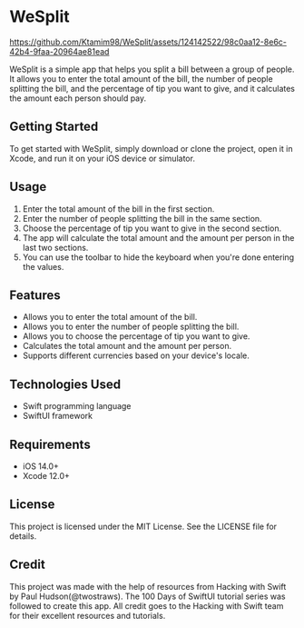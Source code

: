 # WeSplit


https://github.com/Ktamim98/WeSplit/assets/124142522/98c0aa12-8e6c-42b4-9faa-20964ae81ead

WeSplit is a simple app that helps you split a bill between a group of people. It allows you to enter the total amount of the bill, the number of people splitting the bill, and the percentage of tip you want to give, and it calculates the amount each person should pay.

## Getting Started

To get started with WeSplit, simply download or clone the project, open it in Xcode, and run it on your iOS device or simulator.

## Usage

1. Enter the total amount of the bill in the first section.
2. Enter the number of people splitting the bill in the same section.
3. Choose the percentage of tip you want to give in the second section.
4. The app will calculate the total amount and the amount per person in the last two sections.
5. You can use the toolbar to hide the keyboard when you're done entering the values.

## Features

- Allows you to enter the total amount of the bill.
- Allows you to enter the number of people splitting the bill.
- Allows you to choose the percentage of tip you want to give.
- Calculates the total amount and the amount per person.
- Supports different currencies based on your device's locale.

## Technologies Used

- Swift programming language
- SwiftUI framework

## Requirements

- iOS 14.0+
- Xcode 12.0+

## License

This project is licensed under the MIT License. See the LICENSE file for details.

## Credit
This project was made with the help of resources from Hacking with Swift by Paul Hudson(@twostraws). The 100 Days of SwiftUI tutorial series was followed to create this app. All credit goes to the Hacking with Swift team for their excellent resources and tutorials.
